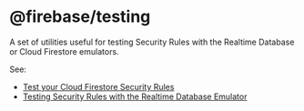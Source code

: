 # @firebase/testing

A set of utilities useful for testing Security Rules with the Realtime Database or Cloud Firestore
emulators.

See:

  * [Test your Cloud Firestore Security Rules](https://firebase.google.com/docs/firestore/security/test-rules-emulator)
  * [Testing Security Rules with the Realtime Database Emulator](https://firebase.google.com/docs/database/security/test-rules-emulator)